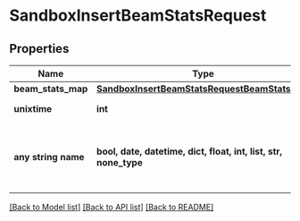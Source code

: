 # SandboxInsertBeamStatsRequest


## Properties
Name | Type | Description | Notes
------------ | ------------- | ------------- | -------------
**beam_stats_map** | [**SandboxInsertBeamStatsRequestBeamStatsMap**](SandboxInsertBeamStatsRequestBeamStatsMap.md) |  | [optional] 
**unixtime** | **int** | UNIX time (in milliseconds) | [optional] 
**any string name** | **bool, date, datetime, dict, float, int, list, str, none_type** | any string name can be used but the value must be the correct type | [optional]

[[Back to Model list]](../README.md#documentation-for-models) [[Back to API list]](../README.md#documentation-for-api-endpoints) [[Back to README]](../README.md)


